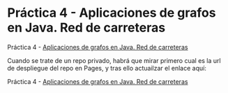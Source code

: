 # Práctica 4 - Aplicaciones de grafos en Java. Red de carreteras

Práctica 4 - [Aplicaciones de grafos en Java. Red de carreteras](https://ualeda1.github.io/practica4/index)

Cuando se trate de un repo privado, habrá que mirar primero cual es la url de despliegue del repo en Pages, y tras ello actuailzar el enlace aquí:

Práctica 4 - [Aplicaciones de grafos en Java. Red de carreteras](https://ideal-couscous-d0f7d905.pages.github.io/)


